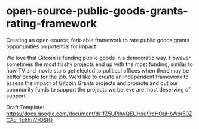 # open-source-public-goods-grants-rating-framework
Creating an open-source, fork-able framework to rate public goods grants opportunities on potential for impact


We love that Gitcoin is funding public goods in a democratic way. However, sometimes the most flashy projects end up with the most funding, similar to how TV and movie stars get elected to political offices when there may be better people for the job. We’d like to create an independent framework to assess the impact of Gitcoin Grants projects and promote and put our community funds to support the projects we believe are most deserving of support. 


Draft Template: https://docs.google.com/document/d/1fZ5UPlhVQEUHxu9rcHOuHbWxr50ZCAc_Tc8EnVrQStQ
